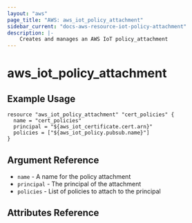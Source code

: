 ```yaml
---
layout: "aws"
page_title: "AWS: aws_iot_policy_attachment"
sidebar_current: "docs-aws-resource-iot-policy-attachment"
description: |-
    Creates and manages an AWS IoT policy_attachment
---
```


# aws\_iot\_policy_attachment

## Example Usage

```
resource "aws_iot_policy_attachment" "cert_policies" {
  name = "cert_policies"
  principal = "${aws_iot_certificate.cert.arn}"
  policies = ["${aws_iot_policy.pubsub.name}"]
}
```

## Argument Reference

* `name` - A name for the policy attachment
* `principal` - The principal of the attachment
* `policies` - List of policies to attach to the principal

## Attributes Reference
